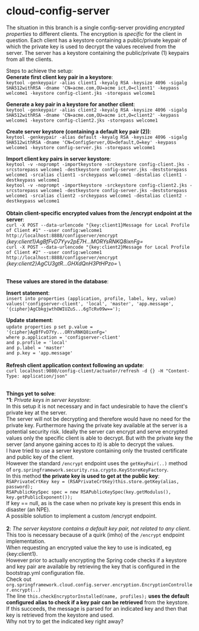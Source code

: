 # cloud-config-server

The situation in this branch is a single config-server providing _encrypted properties_ to different clients.
The encryption is _specific_ for the client in question.
Each client has a keystore containing a public/private keypair of which the private key is used to decrypt the values received from the server.
The server has a keystore containing the public/private (1) keypairs from all the clients.

Steps to achieve the setup:\
**Generate first client key pair in a keystore**:\
`keytool -genkeypair -alias client1 -keyalg RSA -keysize 4096 -sigalg SHA512withRSA -dname 'CN=acme.com,OU=acme ict,O=client1' -keypass welcome1 -keystore config-client.jks -storepass welcome1`

**Generate a key pair in a keystore for another client**:\
`keytool -genkeypair -alias client2 -keyalg RSA -keysize 4096 -sigalg SHA512withRSA -dname 'CN=acme.com,OU=acme ict,O=client2' -keypass welcome1 -keystore config-client2.jks -storepass welcome1`

**Create server keystore (containing a default key pair (2))**:\
`keytool -genkeypair -alias default -keyalg RSA -keysize 4096 -sigalg SHA512withRSA -dname 'CN=ConfigServer,OU=default,O=key' -keypass welcome1 -keystore config-server.jks -storepass welcome1`

**Import client key pairs in server keystore**:\
`keytool -v -noprompt -importkeystore -srckeystore config-client.jks -srcstorepass welcome1 -destkeystore config-server.jks -deststorepass welcome1 -srcalias client1 -srckeypass welcome1 -destalias client1 -destkeypass welcome1`
\
`keytool -v -noprompt -importkeystore -srckeystore config-client2.jks -srcstorepass welcome1 -destkeystore config-server.jks -deststorepass welcome1 -srcalias client2 -srckeypass welcome1 -destalias client2 -destkeypass welcome1`
\
\
**Obtain client-specific encrypted values from the /encrypt endpoint at the server**:\
`curl -X POST --data-urlencode "{key:client1}Message for Local Profile of Client #1" --user config:welcome1 http://localhost:8888/configserver/encrypt`
_{key:client1}AgBfFvD7Yyv2pE7H...MORYsRNKQ8ixnFg=_
\
`curl -X POST --data-urlencode "{key:client2}Message for Local Profile of Client #2" --user config:welcome1 http://localhost:8888/configserver/encrypt`
_{key:client2}AgCU3gtR...GHXdQnH3PtHPzo=_
\

\
**These values are stored in the database**:

**Insert statement**:\
`insert into properties (application, profile, label, key, value)` \
`values('configserver-client', 'local', 'master', 'app.message', '{cipher}AgCbkgjwthOWIUZuS...6gTcRv09w==');`

**Update statement**:\
`update properties p`
`set p.value = '{cipher}AgBfFvD7Yy...ORYsRNKQ8ixnFg='`
\
`where p.application = 'configserver-client'`
\
`and p.profile = 'local'`
\
`and p.label = 'master'`
\
`and p.key = 'app.message'`
\
\
**Refresh client application context following an update**:\
`curl localhost:9080/config-client/actuator/refresh -d {} -H "Content-Type: application/json"`

\
**Things yet to solve**:\
***1**: _Private keys in server keystore_:  
In this setup it is not necessary and in fact undesirable to have the client's private key at the server.  
The server will not be decrypting and therefore would have no need for the private key.
Furthermore having the private key available at the server is a potential security risk. 
Ideally the server can encrypt and serve encrypted values only the specific client is able to decrypt.
But with the private key the server (and anyone gaining acces to it) is able to decrypt the values.
\
I have tried to use a server keystore containing only the trusted certificate and public key of the client.  
However the standard `/encrypt` endpoint uses the `getKeyPair(..)` method of `org.springframework.security.rsa.crypto.KeyStoreKeyFactory`.  
In this method **the private key is used to get at the public key**:  
`RSAPrivateCrtKey key = (RSAPrivateCrtKey)this.store.getKey(alias, password); `   
`RSAPublicKeySpec spec = new RSAPublicKeySpec(key.getModulus(), key.getPublicExponent()); `   
If key == null, as is the case when no private key is present this ends in disaster (an NPE).  
A possible solution to implement a custom /encrypt endpoint.
\
\
**2**: _The server keystore contains a default key pair, not related to any client_.  
This too is necessary because of a quirk (imho) of the `/encrypt` endpoint implementation.  
When requesting an encrypted value the key to use is indicated, eg {key:client1}.  
However prior to actually encrypting the Spring code checks if a keystore and key pair are available 
by retrieving the key that is configured in the bootstrap.yml configuration file.  
Check out `org.springframework.cloud.config.server.encryption.EncryptionController.encrypt(..)`  
The line `this.checkEncryptorInstalled(name, profiles);` **uses the default configured alias to check if a key pair can be retrieved** from the keystore.  
If this succeeds, the message is parsed for an indicated key and then that key is retrieved from the keystore and used.  
Why not try to get the indicated key right away?







